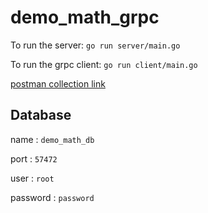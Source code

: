 # demo_math_grpc

To run the server: `go run server/main.go`

To run the grpc client: `go run client/main.go`

[postman collection link](https://github.com/sam-explorex/demo_math_grpc/files/11225920/demo.math.grpc.postman_collection.json.zip)

## Database 
name : `demo_math_db`

port : `57472`

user : `root`

password : `password`
